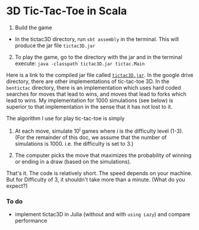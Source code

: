 # 3D Tic-Tac-Toe in Scala

1. Build the game
  - In the tictac3D directory, run `sbt assembly` in the terminal. This will produce the jar file `tictac3D.jar`
2. To play the game, go to the directory with the jar and in the terminal execute:
   `java -classpath tictac3D.jar tictac.Main`

Here is a link to the compiled jar file called [`tictac3D.jar`][drive]. In the google drive directory, there are
other implementations of tic-tac-toe 3D. In the `bentictac` directory, there is an implementation which uses hard
coded searches for moves that lead to wins, and moves that lead to forks which lead to wins. My implementation 
for 1000 simulations (see below) is superior to that implementation in the sense that it has not lost to it.

The algorithm I use for play tic-tac-toe is simply 

1. At each move, simulate 10<sup>i</sup> games where <i>i</i> is the difficulty level (1-3). (For the remainder of this doc, we assume that the number of simulations is 1000. i.e. the difficulty is set to 3.)

2. The computer picks the move that maximizes the probability of winning or ending in a draw (based on the simulations).

That's it. The code is relatively short. The speed depends on your machine. But
for Difficulty of 3, it shouldn't take more than a minute. (What do you
expect?)


### To do

- implement tictac3D in Julia (without and with `using Lazy`) and compare performance

[drive]: https://drive.google.com/open?id=0B7Ccueiur0BNbllhVExLTEExME0
